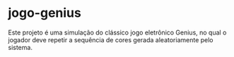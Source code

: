 # jogo-genius
Este projeto é uma simulação do clássico jogo eletrônico Genius, no qual o jogador deve repetir a sequência de cores gerada aleatoriamente pelo sistema.
